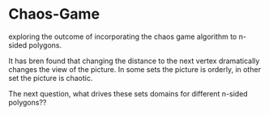 # Chaos-Game
exploring the outcome of incorporating the chaos game algorithm to n-sided polygons.

It has bren found that changing the distance to the next vertex dramatically changes the view of the picture. In some sets the picture is orderly, in other set the picture is chaotic.

The next question, what drives these sets domains for different n-sided polygons??

